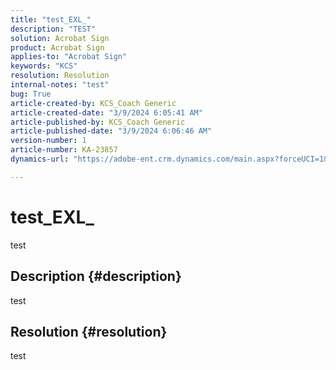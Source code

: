 ```yaml
---
title: "test_EXL_"
description: "TEST"
solution: Acrobat Sign
product: Acrobat Sign
applies-to: "Acrobat Sign"
keywords: "KCS"
resolution: Resolution
internal-notes: "test"
bug: True
article-created-by: KCS_Coach Generic
article-created-date: "3/9/2024 6:05:41 AM"
article-published-by: KCS_Coach Generic
article-published-date: "3/9/2024 6:06:46 AM"
version-number: 1
article-number: KA-23857
dynamics-url: "https://adobe-ent.crm.dynamics.com/main.aspx?forceUCI=1&pagetype=entityrecord&etn=knowledgearticle&id=a6c8360b-dbdd-ee11-904c-000d3a3110f0"

---
```

# test_EXL_


test

## Description {#description}

test

## Resolution {#resolution}


test
